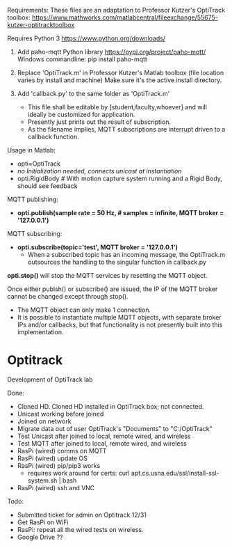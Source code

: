 Requirements:
These files are an adaptation to Professor Kutzer's OptiTrack toolbox:
https://www.mathworks.com/matlabcentral/fileexchange/55675-kutzer-optitracktoolbox

Requires Python 3
https://www.python.org/downloads/

1. Add paho-mqtt Python library
https://pypi.org/project/paho-mqtt/
Windows commandline:
pip install paho-mqtt

2. Replace 'OptiTrack.m' in Professor Kutzer's Matlab toolbox (file location varies by install and machine)
Make sure it's the active install directory.

3. Add 'callback.py' to the same folder as 'OptiTrack.m'
    - This file shall be editable by [student,faculty,whoever] and will ideally be customized for application.
    - Presently just prints out the result of subscription.
    - As the filename implies, MQTT subscriptions are interrupt driven to a callback function.

Usage in Matlab:
- opti=OptiTrack
- *no Initialization needed, connects unicast at instantiation*
- opti.RigidBody      # With motion capture system running and a Rigid Body, should see feedback

MQTT publishing:
- **opti.publish(sample rate = 50 Hz, # samples = infinite, MQTT broker = '127.0.0.1')**

MQTT subscribing:
- **opti.subscribe(topic='test', MQTT broker = '127.0.0.1')**
    - When a subscribed topic has an incoming message, the OptiTrack.m outsources the handling to the singular function in callback.py

**opti.stop()** will stop the MQTT services by resetting the MQTT object.

Once either publsh() or subscribe() are issued, the IP of the MQTT broker cannot be changed except through stop().
- The MQTT object can only make 1 connection. 
- It is possible to instantiate multiple MQTT objects, with separate broker IPs and/or callbacks, but that functionality is not presently built into this implementation.


# Optitrack
Development of OptiTrack lab

Done:
- Cloned HD. Cloned HD installed in OptiTrack box; not connected.
- Unicast working before joined
- Joined on network
- Migrate data out of user OptiTrack's "Documents" to "C:/OptiTrack"
- Test Unicast after joined to local, remote wired, and wireless
- Test MQTT after joined to local, remote wired, and wireless
- RasPi (wired) comms on MQTT
- RasPi (wired) update OS
- RasPi (wired) pip/pip3 works
    - requires work around for certs:
        curl apt.cs.usna.edu/ssl/install-ssl-system.sh | bash
- RasPi (wired) ssh and VNC

Todo:
- Submitted ticket for admin on Optitrack 12/31
- Get RasPi on WiFi
- RasPi: repeat all the wired tests on wireless.
- Google Drive ??

      
